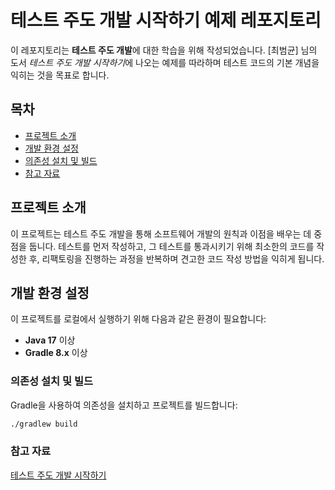 # 테스트 주도 개발 시작하기 예제 레포지토리

이 레포지토리는 **테스트 주도 개발**에 대한 학습을 위해 작성되었습니다. [최범균] 님의 도서 *테스트 주도 개발 시작하기*에 나오는 예제를 따라하며 테스트 코드의 기본 개념을 익히는 것을 목표로 합니다.

## 목차 
- [프로젝트 소개](#프로젝트-소개)
- [개발 환경 설정](#개발-환경-설정)
- [의존성 설치 및 빌드](#의존성-설치-및-빌드)
- [참고 자료](#참고-자료)
  

## 프로젝트 소개

이 프로젝트는 테스트 주도 개발을 통해 소프트웨어 개발의 원칙과 이점을 배우는 데 중점을 둡니다. 테스트를 먼저 작성하고, 그 테스트를 통과시키기 위해 최소한의 코드를 작성한 후, 리팩토링을 진행하는 과정을 반복하며 견고한 코드 작성 방법을 익히게 됩니다.


## 개발 환경 설정

이 프로젝트를 로컬에서 실행하기 위해 다음과 같은 환경이 필요합니다:
- **Java 17** 이상
- **Gradle 8.x** 이상


### 의존성 설치 및 빌드

Gradle을 사용하여 의존성을 설치하고 프로젝트를 빌드합니다:

```bash
./gradlew build
```

### 참고 자료
[테스트 주도 개발 시작하기](https://product.kyobobook.co.kr/detail/S000001248962)
